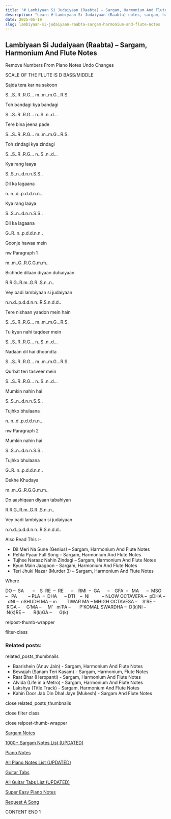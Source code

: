 ```yaml
---
title: "# Lambiyaan Si Judaiyaan (Raabta) – Sargam, Harmonium And Flute Notes"
description: "Learn # Lambiyaan Si Judaiyaan (Raabta) notes, sargam, harmonium notations and flute notes. Easy step-by-step tutorial for beginners."
date: 2025-05-19
slug: lambiyaan-si-judaiyaan-raabta-sargam-harmonium-and-flute-notes
---
```


## Lambiyaan Si Judaiyaan (Raabta) – Sargam, Harmonium And Flute Notes

Remove Numbers From Piano Notes
Undo Changes

SCALE OF THE FLUTE IS D BASS/MIDDLE

Sajda tera kar na sakoon

S…S..R..R.G… m..m..m.G…R.S.

Toh bandagi kya bandagi

S…S..R..R.G… n..S..n..d…

Tere bina jeena pade

S…S..R..R.G… m..m..m.G…R.S.

Toh zindagi kya zindagi

S…S..R..R.G… n..S..n..d…

Kya rang laaya

S..S..n..d.n.n.S.S..

Dil ka lagaana

n..n..d..p.d.d.n.n..

Kya rang laaya

S..S..n..d.n.n.S.S..

Dil ka lagaana

G..R..n..p.d.d.n.n..

Goonje hawaa mein

nw Paragraph 1

m..m..G..R.G.G.m.m..

Bichhde dilaan diyaan duhaiyaan

R.R.G..R.m..G.R..S.n..n..

Vey badi lambiyaan si judaiyaan

n.n.d..p.d.d.n.n..R.S.n.d.d..

Tere nishaan yaadon mein hain

S…S..R..R.G… m..m..m.G…R.S.

Tu kyun nahi taqdeer mein

S…S..R..R.G… n..S..n..d…

Nadaan dil hai dhoondta

S…S..R..R.G… m..m..m.G…R.S.

Qurbat teri tasveer mein

S…S..R..R.G… n..S..n..d…

Mumkin nahin hai

S..S..n..d.n.n.S.S..

Tujhko bhulaana

n..n..d..p.d.d.n.n..

nw Paragraph 2

Mumkin nahin hai

S..S..n..d.n.n.S.S..

Tujhko bhulaana

G..R..n..p.d.d.n.n..

Dekhe Khudaya

m..m..G..R.G.G.m.m..

Do aashiqaan diyaan tabahiyan

R.R.G..R.m..G.R..S.n..n..

Vey badi lambiyaan si judaiyaan

n.n.d..p.d.d.n.n..R.S.n.d.d..

Also Read This :-

* Dil Meri Na Sune (Genius) – Sargam, Harmonium And Flute Notes
* Pehla Pyaar Full Song – Sargam, Harmonium And Flute Notes
* Tujhse Naraaz Nahin Zindagi – Sargam, Harmonium And Flute Notes
* Kyun Main Jaagoon – Sargam, Harmonium And Flute Notes
* Teri Jhuki Nazar (Murder 3) – Sargam, Harmonium And Flute Notes

Where

DO –  SA       –    S  RE  –  RE      –    RMI  –  GA      –    GFA  –   MA      –  MSO  –   PA         – PLA  –  DHA      – DTI    –  NI          – NLOW OCTAVEPA –  pDHA –  dNI –  nSHUDH MA – m        TIWAR MA – MHIGH OCTAVESA –    S’RE –     R’GA –     G’MA –     M’   m’PA –       P’KOMAL SWARDHA –  D(k)NI –       N(k)RE –       R(k)GA –      G(k)

relpost-thumb-wrapper

filter-class

### Related posts:

related_posts_thumbnails

* Baarishein (Anuv Jain) - Sargam, Harmonium And Flute Notes
* Bewajah (Sanam Teri Kasam) - Sargam, Harmonium, Flute Notes
* Raat Bhar (Heropanti) - Sargam, Harmonium And Flute Notes
* Alvida (Life in a Metro) - Sargam, Harmonium And Flute Notes
* Lakshya (Title Track) - Sargam, Harmonium And Flute Notes
* Kahin Door Jab Din Dhal Jaye (Mukesh) - Sargam And Flute Notes

close related_posts_thumbnails

close filter class

close relpost-thumb-wrapper

[Sargam Notes](/sargam-notes.html)

[1000+ Sargam Notes List (UPDATED)](/all-songs-list-sargam-notes.html)

[Piano Notes](/piano-notes.html)

[All Piano Notes List (UPDATED)](/all-songs-list-piano-notes.html)

[Guitar Tabs](/guitar-tabs.html)

[All Guitar Tabs List (UPDATED)](/all-songs-list-guitar-tabs.html)

[Super Easy Piano Notes](https://studywall.in/)

[Request A Song](/request-a-song.html)

CONTENT END 1

